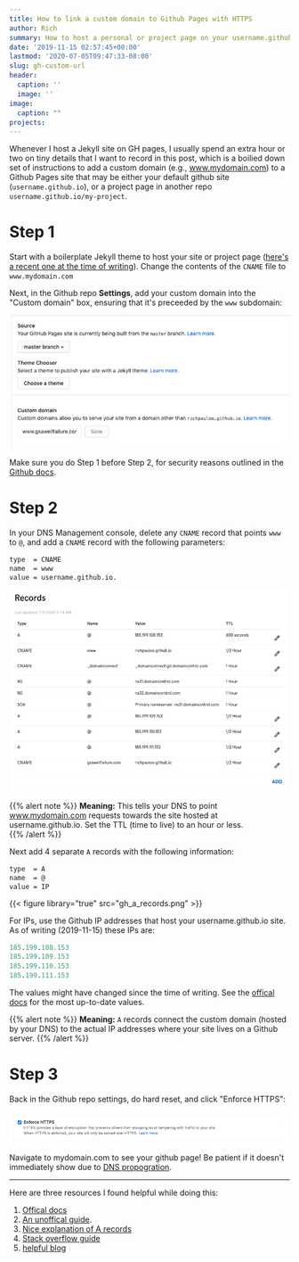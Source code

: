 ```yaml
---
title: How to link a custom domain to Github Pages with HTTPS
author: Rich
summary: How to host a personal or project page on your username.github.io site and configure every little detail.
date: '2019-11-15 02:57:45+00:00'
lastmod: '2020-07-05T09:47:33-08:00'
slug: gh-custom-url
header:
  caption: ''
  image: ''
image: 
  caption: ""
projects: 
---
```



Whenever I host a Jekyll site on GH pages, I usually spend an extra hour or two on tiny details that I want to record in this post, which is a boilied down set of instructions to add a custom domain (e.g., www.mydomain.com) to a Github Pages site that may be either your default github site (`username.github.io`), or a project page in another repo `username.github.io/my-project`. 


# Step 1

Start with a boilerplate Jekyll theme to host your site or project page ([here's a recent one at the time of writing](https://github.com/daviddarnes/alembic)). Change the contents of the `CNAME` file to `www.mydomain.com` 

Next, in the Github repo **Settings**, add your custom domain into the "Custom domain" box, ensuring that it's preceeded by the `www` subdomain:  

![](custom_domain.png)  

Make sure you do Step 1 before Step 2, for security reasons outlined in the [Github docs](https://help.github.com/en/github/working-with-github-pages/managing-a-custom-domain-for-your-github-pages-site#about-custom-domain-configuration).  

# Step 2

In your DNS Management console, delete any `CNAME` record that points `www` to `@`, and add a `CNAME` record with the following parameters:  

```
type  = CNAME
name  = www
value = username.github.io.
```

![](cname.png)

{{% alert note %}}
**Meaning:** This tells your DNS to point www.mydomain.com requests towards the site hosted at username.github.io. Set the TTL (time to live) to an hour or less.  
{{% /alert %}}

Next add 4 separate `A` records with the following information:  

```
type  = A  
name  = @  
value = IP   
```  

{{< figure library="true" src="gh_a_records.png" >}}

For IPs, use the Github IP addresses that host your username.github.io site. As of writing (2019-11-15) these IPs are: 

```r
185.199.108.153
185.199.109.153
185.199.110.153
185.199.111.153
```

The values might have changed since the time of writing. See the [offical docs](https://help.github.com/en/github/working-with-github-pages/managing-a-custom-domain-for-your-github-pages-site#about-custom-domain-configuration) for the most up-to-date values.  

{{% alert note %}}
**Meaning:** `A` records connect the custom domain (hosted by your DNS) to the actual IP addresses where your site lives on a Github server. 
{{% /alert %}}

# Step 3

Back in the Github repo settings, do hard reset, and click "Enforce HTTPS":

![](https.png)

Navigate to mydomain.com to see your github page! Be patient if it doesn't immediately show due to [DNS propogration](https://www.namecheap.com/support/knowledgebase/article.aspx/9622/10/dns-propagation--explained). 


***  


Here are three resources I found helpful while doing this:

1. [Offical docs](https://help.github.com/en/github/working-with-github-pages/managing-a-custom-domain-for-your-github-pages-site#about-custom-domain-configuration)
2. [An unoffical guide](https://medium.com/@hossainkhan/using-custom-domain-for-github-pages-86b303d3918a).  
3. [Nice explanation of A records](https://www.godaddy.com/help/add-an-a-record-19238)
4. [Stack overflow guide](https://stackoverflow.com/questions/9082499/custom-domain-for-github-project-pages)  
5. [helpful blog](https://medium.com/@monarchwadia/github-pages-setting-up-www-subdomain-with-ssl-https-aca9eca371d6)
